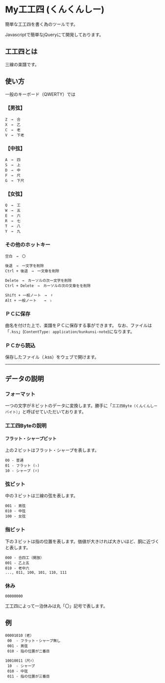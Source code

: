 # My工工四 (くんくんしー)

簡単な工工四を書く為のツールです。

Javascriptで簡単なjQueryにて開発しております。

## 工工四とは

三線の楽譜です。

## 使い方

一般のキーボード（QWERTY）では

### 【男弦】
```
Z　→　合
X　→　乙
C　→　老
V　→　下老
```

### 【中弦】
```
A　→　四
S　→　上
D　→　中
F　→　尺
G　→　下尺
```

### 【女弦】
```
Q　→　工
W　→　五
E　→　六
R　→　七
T　→　八
Y　→　九
```

### その他のホットキー
```
空白　→　〇

後退　→　一文字を削除
Ctrl + 後退　→　一文章を削除

Delete　→　カーソルの次一文字を削除
Ctrl + Delete　→　カーソルの次の文章をを削除

Shift + 一般ノート　→　♯
Alt + 一般ノート　　→　♭
```

### ＰＣに保存

曲名を付けた上で、楽譜をＰＣに保存する事ができます。
なお、ファイルは「`.kss`」(`ContentType: application/kunkunsi-note`)になります。

### ＰＣから読込

保存したファイル（.kss）をウェブで開けます。

---

## データの説明

### フォーマット

一つの文字が８ビットのデータに変換します。勝手に「`工工四Byte（くんくんしーバイト）`」と呼ばせていただいております。

### 工工四Byteの説明

#### フラット・シャープビット

上の２ビットはフラット・シャープを表します。

```
00 - 普通
01 - フラット (♭)
10 - シャープ (♯)
```

### 弦ビット

中の３ビットは三線の弦を表します。

```
001 - 男弦
010 - 中弦
100 - 女弦
```

### 指ビット

下の３ビットは指の位置を表します。価値が大きければ大きいほど、胴に近づくと表します。

```
000 - 合四工（開放）
001 - 乙上五
010 - 老中六
..., 011, 100, 101, 110, 111
```

### 休み

```
00000000
```

工工四によって一泊休みは丸「〇」記号で表します。

## 例

```
00001010（老）
 00  - フラット・シャープ無し
 001 - 男弦
 010 - 指の位置が二番目
```

```
10010011（尺♯）
 10  - シャープ
 010 - 中弦
 011 - 指の位置が三番目
```